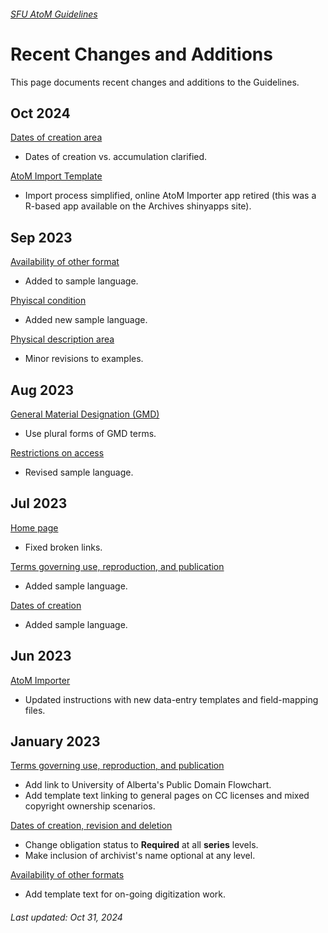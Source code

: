 ###### [SFU AtoM Guidelines](README.md)

# Recent Changes and Additions
This page documents recent changes and additions to the Guidelines.

## Oct 2024
[Dates of creation area](archival-description/dates-of-creation-area.md)
- Dates of creation vs. accumulation clarified.

[AtoM Import Template](resources/atom-importer.md)
- Import process simplified, online AtoM Importer app retired (this was a R-based app available on the Archives shinyapps site).

## Sep 2023
[Availability of other format](archival-description/availability-of-other-formats.md)
- Added to sample language.

[Phyiscal condition](archival-description/physical-condition.md)
- Added new sample language.

[Physical description area](archival-description/physical-description-area.md)
- Minor revisions to examples.

## Aug 2023
[General Material Designation (GMD)](archival-description/gmd.md)
- Use plural forms of GMD terms.

[Restrictions on access](archival-description/restrictions-on-access.md)
- Revised sample language.

## Jul 2023
[Home page](README.md)
- Fixed broken links.

[Terms governing use, reproduction, and publication](archival-description/terms-governing-use.md)
- Added sample language.

[Dates of creation](archival-description/dates-of-creation-area.md)
- Added sample language.

## Jun 2023
[AtoM Importer](resources/atom-importer.md)
- Updated instructions with new data-entry templates and field-mapping files.

## January 2023
[Terms governing use, reproduction, and publication](archival-description/terms-governing-use.md)
- Add link to University of Alberta's Public Domain Flowchart.
- Add template text linking to general pages on CC licenses and mixed copyright ownership scenarios.

[Dates of creation, revision and deletion](archival-description/dates-creation-revision-deletion.md)
- Change obligation status to **Required** at all **series** levels.
- Make inclusion of archivist's name optional at any level.

[Availability of other formats](archival-description/availability-of-other-formats.md)
- Add template text for on-going digitization work.

###### Last updated: Oct 31, 2024
